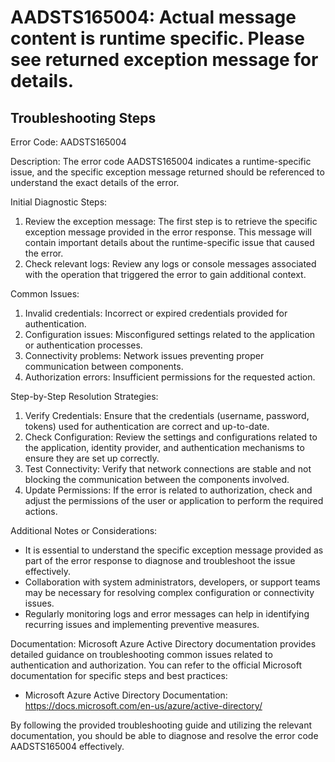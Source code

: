 
# AADSTS165004: Actual message content is runtime specific. Please see returned exception message for details.


## Troubleshooting Steps
Error Code: AADSTS165004

Description:
The error code AADSTS165004 indicates a runtime-specific issue, and the specific exception message returned should be referenced to understand the exact details of the error.

Initial Diagnostic Steps:
1. Review the exception message: The first step is to retrieve the specific exception message provided in the error response. This message will contain important details about the runtime-specific issue that caused the error.
2. Check relevant logs: Review any logs or console messages associated with the operation that triggered the error to gain additional context.

Common Issues:
1. Invalid credentials: Incorrect or expired credentials provided for authentication.
2. Configuration issues: Misconfigured settings related to the application or authentication processes.
3. Connectivity problems: Network issues preventing proper communication between components.
4. Authorization errors: Insufficient permissions for the requested action.

Step-by-Step Resolution Strategies:
1. Verify Credentials: Ensure that the credentials (username, password, tokens) used for authentication are correct and up-to-date.
2. Check Configuration: Review the settings and configurations related to the application, identity provider, and authentication mechanisms to ensure they are set up correctly.
3. Test Connectivity: Verify that network connections are stable and not blocking the communication between the components involved.
4. Update Permissions: If the error is related to authorization, check and adjust the permissions of the user or application to perform the required actions.

Additional Notes or Considerations:
- It is essential to understand the specific exception message provided as part of the error response to diagnose and troubleshoot the issue effectively.
- Collaboration with system administrators, developers, or support teams may be necessary for resolving complex configuration or connectivity issues.
- Regularly monitoring logs and error messages can help in identifying recurring issues and implementing preventive measures.

Documentation:
Microsoft Azure Active Directory documentation provides detailed guidance on troubleshooting common issues related to authentication and authorization. You can refer to the official Microsoft documentation for specific steps and best practices:

- Microsoft Azure Active Directory Documentation: https://docs.microsoft.com/en-us/azure/active-directory/

By following the provided troubleshooting guide and utilizing the relevant documentation, you should be able to diagnose and resolve the error code AADSTS165004 effectively.